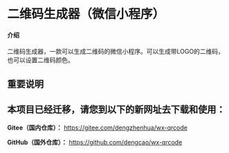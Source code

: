 # 二维码生成器（微信小程序）

#### 介绍
二维码生成器，一款可以生成二维码的微信小程序。可以生成带LOGO的二维码，也可以设置二维码颜色。

## 重要说明

## 本项目已经迁移，请您到以下的新网址去下载和使用：


 **Gitee（国内仓库）：** https://gitee.com/dengzhenhua/wx-qrcode

 **GitHub（国外仓库）：** https://github.com/dengcao/wx-qrcode

